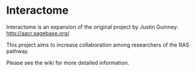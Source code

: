 Interactome
===========

Interactome is an expansion of the original project by Justin Guinney: http://aacr.sagebase.org/

This project aims to increase collaboration among researchers of the RAS pathway.

Please see the wiki for more detailed information.
